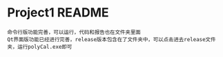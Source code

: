 # Project1 README
    命令行版功能完善，可以运行，代码和报告也在文件夹里面
    Qt界面版功能已经进行完善，release版本包含在了文件夹中，可以点击进去release文件夹，运行polyCal.exe即可
